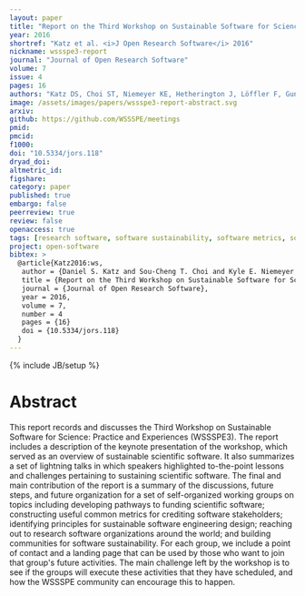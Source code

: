 ```yaml
---
layout: paper
title: "Report on the Third Workshop on Sustainable Software for Science: Practice and Experiences (WSSSPE3)"
year: 2016
shortref: "Katz et al. <i>J Open Research Software</i> 2016"
nickname: wssspe3-report
journal: "Journal of Open Research Software"
volume: 7
issue: 4
pages: 16
authors: "Katz DS, Choi ST, Niemeyer KE, Hetherington J, Löffler F, Gunter D, Idaszak R, Brandt SR, Miller MA, Gesing S, Jones ND, Weber N, Marru S, Allen G, Penzenstadler B, Venters CC, Davis E, Hwang L, Todorov I, Patra A, de Val-Borro M"
image: /assets/images/papers/wssspe3-report-abstract.svg
arxiv:
github: https://github.com/WSSSPE/meetings
pmid:
pmcid:
f1000:
doi: "10.5334/jors.118"
dryad_doi:
altmetric_id:
figshare:
category: paper
published: true
embargo: false
peerreview: true
review: false
openaccess: true
tags: [research software, software sustainability, software metrics, software citation, software credit]
project: open-software
bibtex: >
  @article{Katz2016:ws,
   author = {Daniel S. Katz and Sou-Cheng T. Choi and Kyle E. Niemeyer and James Hetherington and Frank Löffler and Dan Gunter and Ray Idaszak and Steven R. Brandt and Mark A. Miller and Sandra Gesing and Nick D. Jones and Nic Weber and Suresh Marru and Gabrielle Allen and Birgit Penzenstadler and Colin C. Venters and Ethan Davis and Lorraine Hwang and Ilian Todorov and Abani Patra and Miguel de Val-Borro},
   title = {Report on the Third Workshop on Sustainable Software for Science: Practice and Experiences ({WSSSPE3})},
   journal = {Journal of Open Research Software},
   year = 2016,
   volume = 7,
   number = 4
   pages = {16}
   doi = {10.5334/jors.118}
  }
---
```

{% include JB/setup %}

# Abstract

This report records and discusses the Third Workshop on Sustainable Software for Science: Practice and Experiences (WSSSPE3). The report includes a description of the keynote presentation of the workshop, which served as an overview of sustainable scientific software. It also summarizes a set of lightning talks in which speakers highlighted to-the-point lessons and challenges pertaining to sustaining scientific software. The final and main contribution of the report is a summary of the discussions, future steps, and future organization for a set of self-organized working groups on topics including developing pathways to funding scientific software; constructing useful common metrics for crediting software stakeholders; identifying principles for sustainable software engineering design; reaching out to research software organizations around the world; and building communities for software sustainability. For each group, we include a point of contact and a landing page that can be used by those who want to join that group's future activities. The main challenge left by the workshop is to see if the groups will execute these activities that they have scheduled, and how the WSSSPE community can encourage this to happen.
